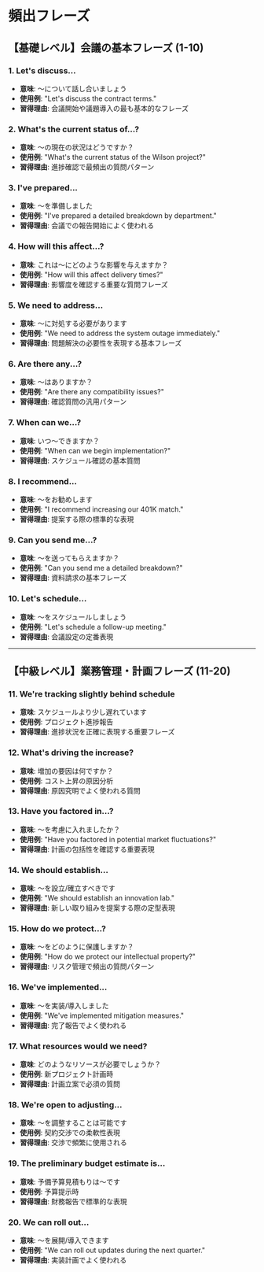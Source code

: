 # 頻出フレーズ

## 【基礎レベル】会議の基本フレーズ (1-10)

### 1. **Let's discuss...**
- **意味**: ～について話し合いましょう
- **使用例**: "Let's discuss the contract terms."
- **習得理由**: 会議開始や議題導入の最も基本的なフレーズ

### 2. **What's the current status of...?**
- **意味**: ～の現在の状況はどうですか？
- **使用例**: "What's the current status of the Wilson project?"
- **習得理由**: 進捗確認で最頻出の質問パターン

### 3. **I've prepared...**
- **意味**: ～を準備しました
- **使用例**: "I've prepared a detailed breakdown by department."
- **習得理由**: 会議での報告開始によく使われる

### 4. **How will this affect...?**
- **意味**: これは～にどのような影響を与えますか？
- **使用例**: "How will this affect delivery times?"
- **習得理由**: 影響度を確認する重要な質問フレーズ

### 5. **We need to address...**
- **意味**: ～に対処する必要があります
- **使用例**: "We need to address the system outage immediately."
- **習得理由**: 問題解決の必要性を表現する基本フレーズ

### 6. **Are there any...?**
- **意味**: ～はありますか？
- **使用例**: "Are there any compatibility issues?"
- **習得理由**: 確認質問の汎用パターン

### 7. **When can we...?**
- **意味**: いつ～できますか？
- **使用例**: "When can we begin implementation?"
- **習得理由**: スケジュール確認の基本質問

### 8. **I recommend...**
- **意味**: ～をお勧めします
- **使用例**: "I recommend increasing our 401K match."
- **習得理由**: 提案する際の標準的な表現

### 9. **Can you send me...?**
- **意味**: ～を送ってもらえますか？
- **使用例**: "Can you send me a detailed breakdown?"
- **習得理由**: 資料請求の基本フレーズ

### 10. **Let's schedule...**
- **意味**: ～をスケジュールしましょう
- **使用例**: "Let's schedule a follow-up meeting."
- **習得理由**: 会議設定の定番表現

---

## 【中級レベル】業務管理・計画フレーズ (11-20)

### 11. **We're tracking slightly behind schedule**
- **意味**: スケジュールより少し遅れています
- **使用例**: プロジェクト進捗報告
- **習得理由**: 進捗状況を正確に表現する重要フレーズ

### 12. **What's driving the increase?**
- **意味**: 増加の要因は何ですか？
- **使用例**: コスト上昇の原因分析
- **習得理由**: 原因究明でよく使われる質問

### 13. **Have you factored in...?**
- **意味**: ～を考慮に入れましたか？
- **使用例**: "Have you factored in potential market fluctuations?"
- **習得理由**: 計画の包括性を確認する重要表現

### 14. **We should establish...**
- **意味**: ～を設立/確立すべきです
- **使用例**: "We should establish an innovation lab."
- **習得理由**: 新しい取り組みを提案する際の定型表現

### 15. **How do we protect...?**
- **意味**: ～をどのように保護しますか？
- **使用例**: "How do we protect our intellectual property?"
- **習得理由**: リスク管理で頻出の質問パターン

### 16. **We've implemented...**
- **意味**: ～を実装/導入しました
- **使用例**: "We've implemented mitigation measures."
- **習得理由**: 完了報告でよく使われる

### 17. **What resources would we need?**
- **意味**: どのようなリソースが必要でしょうか？
- **使用例**: 新プロジェクト計画時
- **習得理由**: 計画立案で必須の質問

### 18. **We're open to adjusting...**
- **意味**: ～を調整することは可能です
- **使用例**: 契約交渉での柔軟性表現
- **習得理由**: 交渉で頻繁に使用される

### 19. **The preliminary budget estimate is...**
- **意味**: 予備予算見積もりは～です
- **使用例**: 予算提示時
- **習得理由**: 財務報告で標準的な表現

### 20. **We can roll out...**
- **意味**: ～を展開/導入できます
- **使用例**: "We can roll out updates during the next quarter."
- **習得理由**: 実装計画でよく使われる

